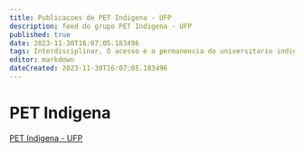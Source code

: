 ```yaml
---
title: Publicacoes de PET Indigena - UFP
description: feed do grupo PET Indigena - UFP
published: true
date: 2023-11-30T16:07:05.183496
tags: Interdisciplinar, O acesso e a permanencia do universitario indigena na academia
editor: markdown
dateCreated: 2023-11-30T16:07:05.183496
---
```


# PET Indigena
[PET Indigena - UFP](/grupo/143PETIndigenaUFP.md)